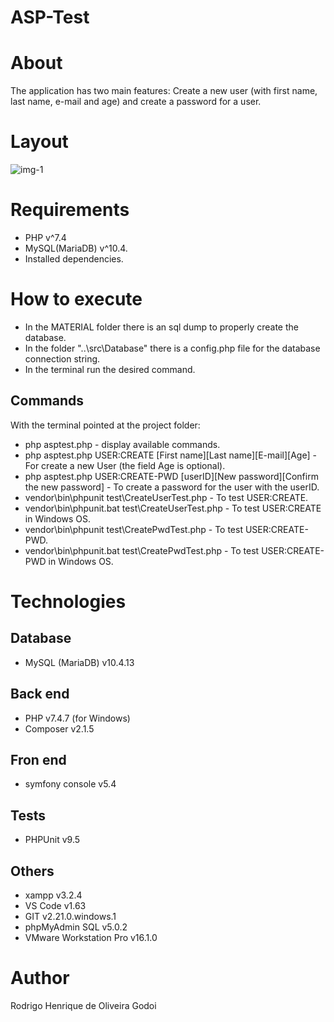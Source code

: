 # ASP-Test

# About

The application has two main features: Create a new user (with first name, last name, e-mail and age) and create a password for a user.


# Layout
![img-1](https://user-images.githubusercontent.com/31027616/146717769-a0f9d35b-673a-4a82-9a4c-dfff35a9bf0f.png)



# Requirements
- PHP v^7.4
- MySQL(MariaDB) v^10.4.
- Installed dependencies.

# How to execute
- In the MATERIAL folder there is an sql dump to properly create the database.
- In the folder "..\src\Database\" there is a config.php file for the database connection string.
- In the terminal run the desired command.

## Commands
With the terminal pointed at the project folder:
- php asptest.php - display available commands.
- php asptest.php USER:CREATE [First name][Last name][E-mail][Age] - For create a new User (the field Age is optional).
- php asptest.php USER:CREATE-PWD [userID][New password][Confirm the new password] - To create a password for the user with the userID.
- vendor\bin\phpunit test\CreateUserTest.php - To test USER:CREATE.
- vendor\bin\phpunit.bat test\CreateUserTest.php - To test USER:CREATE in Windows OS.
- vendor\bin\phpunit test\CreatePwdTest.php - To test USER:CREATE-PWD.
- vendor\bin\phpunit.bat test\CreatePwdTest.php - To test USER:CREATE-PWD in Windows OS.

# Technologies

## Database
- MySQL (MariaDB) v10.4.13

## Back end
- PHP v7.4.7 (for Windows)
- Composer v2.1.5

## Fron end
- symfony console v5.4

## Tests 
- PHPUnit v9.5

## Others
- xampp v3.2.4
- VS Code v1.63
- GIT v2.21.0.windows.1
- phpMyAdmin SQL v5.0.2
- VMware Workstation Pro v16.1.0 

# Author
Rodrigo Henrique de Oliveira Godoi


